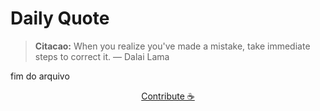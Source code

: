 # Daily Quote

> **Citacao:** When you realize you've made a mistake, take immediate steps to correct it. — Dalai Lama

fim do arquivo

<watermark-footer>
<p align="center">
  <a href="https://github.com/ruisuan/ruisuan/blob/main/contribute.md">Contribute ☕</a>
</p>
</watermark-footer>
